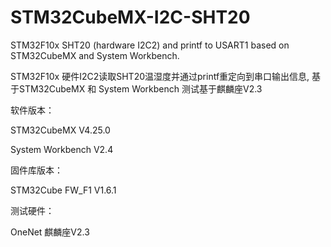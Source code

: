 # STM32CubeMX-I2C-SHT20

STM32F10x SHT20 (hardware I2C2) and printf to  USART1  based on STM32CubeMX and System Workbench.

STM32F10x 硬件I2C2读取SHT20温湿度并通过printf重定向到串口输出信息, 基于STM32CubeMX 和 System Workbench 测试基于麒麟座V2.3

软件版本：

STM32CubeMX V4.25.0

System Workbench V2.4

固件库版本：

STM32Cube FW_F1 V1.6.1

测试硬件： 

OneNet 麒麟座V2.3

